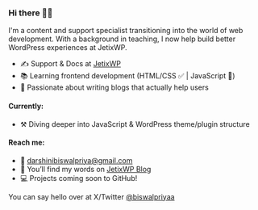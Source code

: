 ### Hi there 🙋‍♀️

I'm a content and support specialist transitioning into the world of web development. With a background in teaching, I now help build better WordPress experiences at JetixWP.
- ✍️ Support & Docs at [JetixWP](https://jetixwp.com)
- 📚 Learning frontend development (HTML/CSS ✅ | JavaScript 🔄)
- 🧠 Passionate about writing blogs that actually help users

#### Currently:

* ⚒️ Diving deeper into JavaScript & WordPress theme/plugin structure

#### Reach me:

* 📩 darshinibiswalpriya@gmail.com
* 📝 You’ll find my words on [JetixWP Blog](https://jetixwp.com/blog/)
* 💻 Projects coming soon to GitHub!

You can say hello over at X/Twitter [@biswalpriyaa](https://x.com/Biswalpriyaa)
